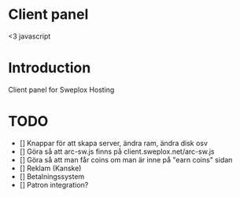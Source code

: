 # Client panel

<3 javascript

# Introduction

Client panel for Sweplox Hosting

# TODO

- [] Knappar för att skapa server, ändra ram, ändra disk osv
- [] Göra så att arc-sw.js finns på client.sweplox.net/arc-sw.js
- [] Göra så att man får coins om man är inne på "earn coins" sidan
- [] Reklam (Kanske)
- [] Betalningssystem
- [] Patron integration?
